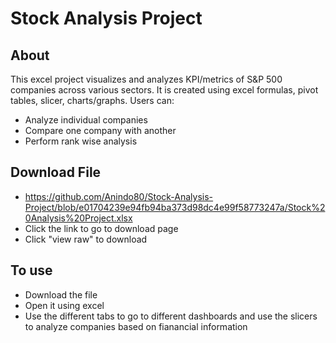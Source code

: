 # Stock Analysis Project

## About
This excel project visualizes and analyzes KPI/metrics of S&P 500 companies across various sectors. It is created using excel formulas, pivot tables, slicer, charts/graphs. Users can:
- Analyze individual companies
- Compare one company with another
- Perform rank wise analysis

## Download File
- https://github.com/Anindo80/Stock-Analysis-Project/blob/e01704239e94fb94ba373d98dc4e99f58773247a/Stock%20Analysis%20Project.xlsx
- Click the link to go to download page
- Click "view raw" to download

## To use
- Download the file
- Open it using excel
- Use the different tabs to go to different dashboards and use the slicers to analyze companies based on fianancial information

